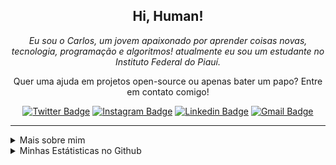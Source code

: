 <!--
    ![Imagem topo](./.github/assets/images/topo.png)
-->

<div align="center" >

## Hi, Human!

<em>
  Eu sou o Carlos, um jovem apaixonado por aprender coisas novas, tecnologia, programação e algoritmos! atualmente eu sou um estudante no Instituto Federal do Piauí.
</em>

<br/>

Quer uma ajuda em projetos open-source ou apenas bater um papo? Entre em contato comigo!

[![Twitter Badge](https://img.shields.io/badge/-@c4rlos3g-8a2be2?style=flat-square&labelColor=8a2be2&logo=twitter&logoColor=white&link=https://twitter.com/c4rlos3g)](https://twitter.com/c4rlos3g)
[![Instagram Badge](https://img.shields.io/badge/-@c4rlos3g-8a2be2?style=flat-square&labelColor=8a2be2&logo=instagram&logoColor=white&link=https://www.instagram.com/c4rlos3g)](https://www.instagram.com/c4rlos3g)
[![Linkedin Badge](https://img.shields.io/badge/-Carlos%20Mesquita-8a2be2?style=flat-square&logo=Linkedin&logoColor=white&link=https://www.linkedin.com/in/carlos3g)](https://www.linkedin.com/in/carlos3g)
[![Gmail Badge](https://img.shields.io/badge/-carlosmesquita156@gmail.com-8a2be2?style=flat-square&logo=Gmail&logoColor=white&link=mailto:carlosmesquita156@gmail.com)](mailto:carlosmesquita156@gmail.com)

</div>

<hr/>

<details>
    <summary>Mais sobre mim</summary>
    <ul>
        <li>🎓 Técnico em Informática pelo IFPI</li>
        <li>📚 Estudando Dev. Web e Mobile | Algoritmos | Matemática | Inglês</li>
    </ul>
</details>

<details>
    <summary>Minhas Estátisticas no Github</summary>
        <img align="left" src="https://github-readme-stats.vercel.app/api/top-langs?locale=pt-br&username=carlos3g&theme=radical" alt="Techs utilizadas nos projetos" />
        <img align="right" src="https://github-readme-stats.vercel.app/api?locale=pt-br&username=carlos3g&theme=radical&show_icons=true&include_all_commits=true" alt="Estátisticas Gerais" />
</details>

<!--
    ![Imagem Rodape](./.github/assets/images/rodape.png)
-->
